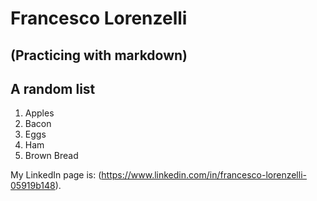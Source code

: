 # Francesco Lorenzelli

## (Practicing with markdown)

## A random list

1. Apples
2. Bacon
3. Eggs
4. Ham
5. Brown Bread

My LinkedIn page is: (https://www.linkedin.com/in/francesco-lorenzelli-05919b148).
